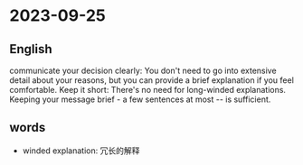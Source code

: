 # 2023-09-25

## English
communicate your decision clearly:
You don't need to go into extensive detail
about your reasons, but you can provide a
brief explanation if you feel
comfortable. Keep it short: There's no need
for long-winded explanations. Keeping
your message brief - a few sentences at
most -- is sufficient.

## words
* winded explanation: 冗长的解释
